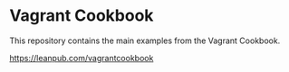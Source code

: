 Vagrant Cookbook
===============

This repository contains the main examples from the Vagrant Cookbook.

https://leanpub.com/vagrantcookbook
